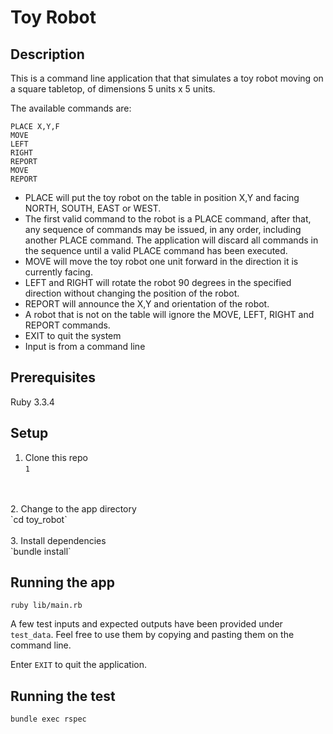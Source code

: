 # Toy Robot

## Description

This is a command line application that that simulates a toy robot moving on a square tabletop, of dimensions 5 units x 5 units.

The available commands are:
```plain
PLACE X,Y,F
MOVE
LEFT
RIGHT
REPORT
MOVE
REPORT
```

- PLACE will put the toy robot on the table in position X,Y and facing NORTH, SOUTH, EAST or WEST.
- The first valid command to the robot is a PLACE command, after that, any sequence of commands may be issued, in any order, including another PLACE command. The application will discard all commands in the sequence until a valid PLACE command has been executed.
- MOVE will move the toy robot one unit forward in the direction it is currently facing.
- LEFT and RIGHT will rotate the robot 90 degrees in the specified direction without changing the position of the robot.
- REPORT will announce the X,Y and orientation of the robot.
- A robot that is not on the table will ignore the MOVE, LEFT, RIGHT and REPORT commands.
- EXIT to quit the system
- Input is from a command line


## Prerequisites

Ruby 3.3.4

## Setup

1. Clone this repo<br />`1`
<br />
<br />
2. Change to the app directory<br />`cd toy_robot`
<br />
<br />
3. Install dependencies<br />`bundle install`

## Running the app

`ruby lib/main.rb`

A few test inputs and expected outputs have been provided under `test_data`. Feel free to use them by copying and pasting them on the command line.

Enter `EXIT` to quit the application.

## Running the test

`bundle exec rspec`

